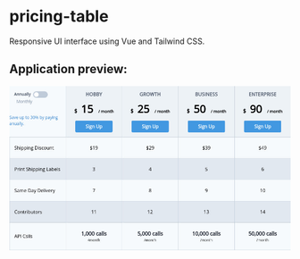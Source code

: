 # pricing-table

Responsive UI interface using Vue and Tailwind CSS.

## Application preview:

<p align="center"> 
  <img src="./src/assets/preview.jpg" /> 
</p>
